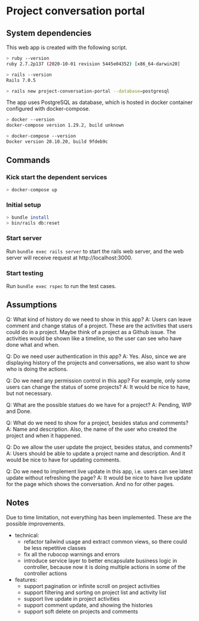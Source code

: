 # Project conversation portal

## System dependencies

This web app is created with the following script.

```sh
> ruby --version
ruby 2.7.2p137 (2020-10-01 revision 5445e04352) [x86_64-darwin20]

> rails --version
Rails 7.0.5

> rails new project-conversation-portal --database=postgresql
```

The app uses PostgreSQL as database, which is hosted in docker container configured with docker-compose.

```sh
> docker --version
docker-compose version 1.29.2, build unknown

> docker-compose --version
Docker version 20.10.20, build 9fdeb9c
```

## Commands

### Kick start the dependent services

```sh
> docker-compose up
```

### Initial setup

```sh
> bundle install
> bin/rails db:reset
```

### Start server

Run `bundle exec rails server` to start the rails web server, and the web server will receive request at http://localhost:3000.

### Start testing

Run `bundle exec rspec` to run the test cases.

## Assumptions

Q: What kind of history do we need to show in this app?
A: Users can leave comment and change status of a project. These are the activities that users could do in a project. Maybe think of a project as a Github issue. The activities would be shown like a timeline, so the user can see who have done what and when.

Q: Do we need user authentication in this app?
A: Yes. Also, since we are displaying history of the projects and conversations, we also want to show who is doing the actions.

Q: Do we need any permission control in this app? For example, only some users can change the status of some projects?
A: It would be nice to have, but not necessary.

Q: What are the possible statues do we have for a project?
A: Pending, WIP and Done.

Q: What do we need to show for a project, besides status and comments?
A: Name and description. Also, the name of the user who created the project and when it happened.

Q: Do we allow the user update the project, besides status, and comments?
A: Users should be able to update a project name and description. And it would be nice to have for updating comments.

Q: Do we need to implement live update in this app, i.e. users can see latest update without refreshing the page?
A: It would be nice to have live update for the page which shows the conversation. And no for other pages.

## Notes

Due to time limitation, not everything has been implemented. These are the possible improvements.

- technical:
    - refactor tailwind usage and extract common views, so there could be less repetitive classes
    - fix all the rubocop warnings and errors
    - introduce service layer to better encapsulate business logic in controller, because now it is doing multiple actions in some of the controller actions
- features:
    - support pagination or infinite scroll on project activities
    - support filtering and sorting on project list and activity list
    - support live update in project activities
    - support comment update, and showing the histories
    - support soft delete on projects and comments

